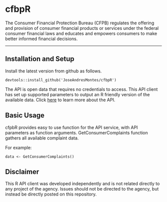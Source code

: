 # cfbpR
The Consumer Financial Protection Bureau (CFPB) regulates the offering and provision of consumer financial products or services under the federal consumer financial laws and educates and empowers consumers to make better informed financial decisions.
___

## Installation and Setup
Install the latest version from github as follows.

```
devtools::install_github('JoseAndresMontes/cfbpR')
```

The API is open data that requires no credentials to access. This API client has set up supported parameters to output an R friendly version of the available data.
Click [here](https://cfpb.github.io/api/ccdb/api.html) to learn more about the API.
 
## Basic Usage
cfpbR provides easy to use function for the API service, with API parameters as function arguments. GetConsumerComplaints function gathers all available complaint data.

For example:

```
data <- GetConsumerComplaints()
```

## Disclaimer
This R API client was developed independently and is not related directly to any project of the agency. Issues should not be directed to the agency, but instead be directly posted on this repository.
